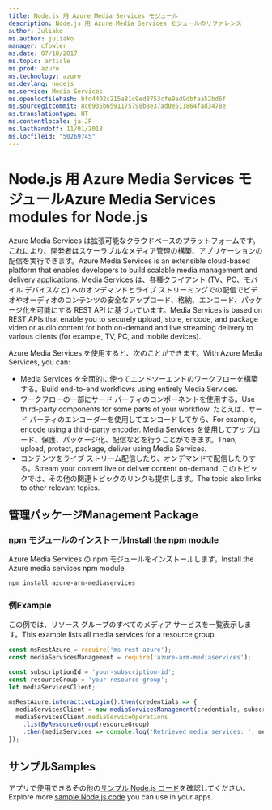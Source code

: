 ```yaml
---
title: Node.js 用 Azure Media Services モジュール
description: Node.js 用 Azure Media Services モジュールのリファレンス
author: Juliako
ms.author: juliako
manager: cfowler
ms.date: 07/18/2017
ms.topic: article
ms.prod: azure
ms.technology: azure
ms.devlang: nodejs
ms.service: Media Services
ms.openlocfilehash: bfd4402c215a81c9ed8753cfe9ad9dbfaa52bd6f
ms.sourcegitcommit: 8c6935b6591175798b8e37ad0e511864fad3478e
ms.translationtype: HT
ms.contentlocale: ja-JP
ms.lasthandoff: 11/01/2018
ms.locfileid: "50269745"
---
```

# <a name="azure-media-services-modules-for-nodejs"></a><span data-ttu-id="ed512-103">Node.js 用 Azure Media Services モジュール</span><span class="sxs-lookup"><span data-stu-id="ed512-103">Azure Media Services modules for Node.js</span></span>

<span data-ttu-id="ed512-104">Azure Media Services は拡張可能なクラウドベースのプラットフォームです。これにより、開発者はスケーラブルなメディア管理の構築、アプリケーションの配信を実行できます。</span><span class="sxs-lookup"><span data-stu-id="ed512-104">Azure Media Services is an extensible cloud-based platform that enables developers to build scalable media management and delivery applications.</span></span> <span data-ttu-id="ed512-105">Media Services は、各種クライアント (TV、PC、モバイル デバイスなど) へのオンデマンドとライブ ストリーミングでの配信でビデオやオーディオのコンテンツの安全なアップロード、格納、エンコード、パッケージ化を可能にする REST API に基づいています。</span><span class="sxs-lookup"><span data-stu-id="ed512-105">Media Services is based on REST APIs that enable you to securely upload, store, encode, and package video or audio content for both on-demand and live streaming delivery to various clients (for example, TV, PC, and mobile devices).</span></span>

<span data-ttu-id="ed512-106">Azure Media Services を使用すると、次のことができます。</span><span class="sxs-lookup"><span data-stu-id="ed512-106">With Azure Media Services, you can:</span></span>
- <span data-ttu-id="ed512-107">Media Services を全面的に使ってエンドツーエンドのワークフローを構築する。</span><span class="sxs-lookup"><span data-stu-id="ed512-107">Build end-to-end workflows using entirely Media Services.</span></span> 
- <span data-ttu-id="ed512-108">ワークフローの一部にサード パーティのコンポーネントを使用する。</span><span class="sxs-lookup"><span data-stu-id="ed512-108">Use third-party components for some parts of your workflow.</span></span> <span data-ttu-id="ed512-109">たとえば、サード パーティのエンコーダーを使用してエンコードしてから、</span><span class="sxs-lookup"><span data-stu-id="ed512-109">For example, encode using a third-party encoder.</span></span> <span data-ttu-id="ed512-110">Media Services を使用してアップロード、保護、パッケージ化、配信などを行うことができます。</span><span class="sxs-lookup"><span data-stu-id="ed512-110">Then, upload, protect, package, deliver using Media Services.</span></span>
- <span data-ttu-id="ed512-111">コンテンツをライブ ストリーム配信したり、オンデマンドで配信したりする。</span><span class="sxs-lookup"><span data-stu-id="ed512-111">Stream your content live or deliver content on-demand.</span></span> <span data-ttu-id="ed512-112">このトピックでは、その他の関連トピックのリンクも提供します。</span><span class="sxs-lookup"><span data-stu-id="ed512-112">The topic also links to other relevant topics.</span></span>

## <a name="management-package"></a><span data-ttu-id="ed512-113">管理パッケージ</span><span class="sxs-lookup"><span data-stu-id="ed512-113">Management Package</span></span>

### <a name="install-the-npm-module"></a><span data-ttu-id="ed512-114">npm モジュールのインストール</span><span class="sxs-lookup"><span data-stu-id="ed512-114">Install the npm module</span></span>

<span data-ttu-id="ed512-115">Azure Media Services の npm モジュールをインストールします。</span><span class="sxs-lookup"><span data-stu-id="ed512-115">Install the Azure media services npm module</span></span>

```bash
npm install azure-arm-mediaservices
```

### <a name="example"></a><span data-ttu-id="ed512-116">例</span><span class="sxs-lookup"><span data-stu-id="ed512-116">Example</span></span>

<span data-ttu-id="ed512-117">この例では、リソース グループのすべてのメディア サービスを一覧表示します。</span><span class="sxs-lookup"><span data-stu-id="ed512-117">This example lists all media services for a resource group.</span></span>

```javascript
const msRestAzure = require('ms-rest-azure');
const mediaServicesManagement = require('azure-arm-mediaservices');

const subscriptionId = 'your-subscription-id';
const resourceGroup = 'your-resource-group';
let mediaServicesClient;

msRestAzure.interactiveLogin().then(credentials => {
  mediaServicesClient = new mediaServicesManagement(credentials, subscriptionId);
  mediaServicesClient.mediaServiceOperations
    .listByResourceGroup(resourceGroup)
    .then(mediaServices => console.log('Retrieved media services: ', mediaServices));
});
```

## <a name="samples"></a><span data-ttu-id="ed512-118">サンプル</span><span class="sxs-lookup"><span data-stu-id="ed512-118">Samples</span></span>

<span data-ttu-id="ed512-119">アプリで使用できるその他の[サンプル Node.js コード](https://azure.microsoft.com/resources/samples/?platform=nodejs)を確認してください。</span><span class="sxs-lookup"><span data-stu-id="ed512-119">Explore more [sample Node.js code](https://azure.microsoft.com/resources/samples/?platform=nodejs) you can use in your apps.</span></span>
